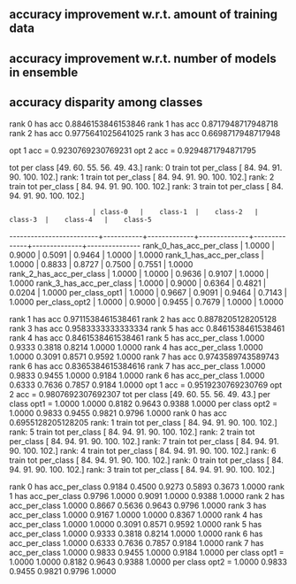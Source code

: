 ## accuracy improvement w.r.t. amount of training data

## accuracy improvement w.r.t. number of models in ensemble

## accuracy disparity among classes
rank 0 has acc 0.8846153846153846
rank 1 has acc 0.8717948717948718
rank 2 has acc 0.9775641025641025
rank 3 has acc 0.6698717948717948

opt 1 acc =  0.9230769230769231
opt 2 acc =  0.9294871794871795

tot per class [49. 60. 55. 56. 49. 43.]
rank: 0 train tot per_class [ 84.  94.  91.  90. 100. 102.]
rank: 1 train tot per_class [ 84.  94.  91.  90. 100. 102.]
rank: 2 train tot per_class [ 84.  94.  91.  90. 100. 102.]
rank: 3 train tot per_class [ 84.  94.  91.  90. 100. 102.]

                         | class-0   |    class-1  |    class-2   |     class-3  |    class-4   |    class-5  
-------------------------+-----------+-------------+--------------+--------------+--------------+---------------
rank_0_has_acc_per_class | 1.0000    |    0.9000   |     0.5091   |     0.9464   |     1.0000   |     1.0000
rank_1_has_acc_per_class | 1.0000    |    0.8833   |     0.8727   |     0.7500   |     0.7551   |     1.0000
rank_2_has_acc_per_class | 1.0000    |    1.0000   |     0.9636   |     0.9107   |     1.0000   |     1.0000
rank_3_has_acc_per_class | 1.0000    |    0.9000   |     0.6364   |     0.4821   |     0.0204   |     1.0000
per_class_opt1           | 1.0000    |    0.9667   |     0.9091   |     0.9464   |     0.7143   |     1.0000
per_class_opt2           | 1.0000    |    0.9000   |     0.9455   |     0.7679   |     1.0000   |     1.0000




rank 1 has acc 0.9711538461538461
rank 2 has acc 0.8878205128205128
rank 3 has acc 0.9583333333333334
rank 5 has acc 0.8461538461538461
rank 4 has acc 0.8461538461538461
rank 5 has acc_per_class 1.0000 0.9333 0.3818 0.8214 1.0000 1.0000
rank 4 has acc_per_class 1.0000 1.0000 0.3091 0.8571 0.9592 1.0000
rank 7 has acc 0.9743589743589743
rank 6 has acc 0.8365384615384616
rank 7 has acc_per_class 1.0000 0.9833 0.9455 1.0000 0.9184 1.0000
rank 6 has acc_per_class 1.0000 0.6333 0.7636 0.7857 0.9184 1.0000
opt 1 acc =  0.9519230769230769
opt 2 acc =  0.9807692307692307
tot per class [49. 60. 55. 56. 49. 43.]
per class opt1 =  1.0000 1.0000 0.8182 0.9643 0.9388 1.0000
per class opt2 =  1.0000 0.9833 0.9455 0.9821 0.9796 1.0000
rank 0 has acc 0.6955128205128205
rank: 1 train tot per_class [ 84.  94.  91.  90. 100. 102.]
rank: 5 train tot per_class [ 84.  94.  91.  90. 100. 102.]
rank: 2 train tot per_class [ 84.  94.  91.  90. 100. 102.]
rank: 7 train tot per_class [ 84.  94.  91.  90. 100. 102.]
rank: 4 train tot per_class [ 84.  94.  91.  90. 100. 102.]
rank: 6 train tot per_class [ 84.  94.  91.  90. 100. 102.]
rank: 0 train tot per_class [ 84.  94.  91.  90. 100. 102.]
rank: 3 train tot per_class [ 84.  94.  91.  90. 100. 102.]

rank 0 has acc_per_class 0.9184 0.4500 0.9273 0.5893 0.3673 1.0000
rank 1 has acc_per_class 0.9796 1.0000 0.9091 1.0000 0.9388 1.0000
rank 2 has acc_per_class 1.0000 0.8667 0.5636 0.9643 0.9796 1.0000
rank 3 has acc_per_class 1.0000 0.9167 1.0000 1.0000 0.8367 1.0000
rank 4 has acc_per_class 1.0000 1.0000 0.3091 0.8571 0.9592 1.0000
rank 5 has acc_per_class 1.0000 0.9333 0.3818 0.8214 1.0000 1.0000
rank 6 has acc_per_class 1.0000 0.6333 0.7636 0.7857 0.9184 1.0000
rank 7 has acc_per_class 1.0000 0.9833 0.9455 1.0000 0.9184 1.0000
per class opt1        =  1.0000 1.0000 0.8182 0.9643 0.9388 1.0000
per class opt2        =  1.0000 0.9833 0.9455 0.9821 0.9796 1.0000
